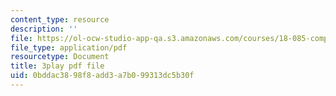 ```yaml
---
content_type: resource
description: ''
file: https://ol-ocw-studio-app-qa.s3.amazonaws.com/courses/18-085-computational-science-and-engineering-i-fall-2008/0bddac3898f8add3a7b099313dc5b30f_mFGdF9TAfmE.pdf
file_type: application/pdf
resourcetype: Document
title: 3play pdf file
uid: 0bddac38-98f8-add3-a7b0-99313dc5b30f
---
```

